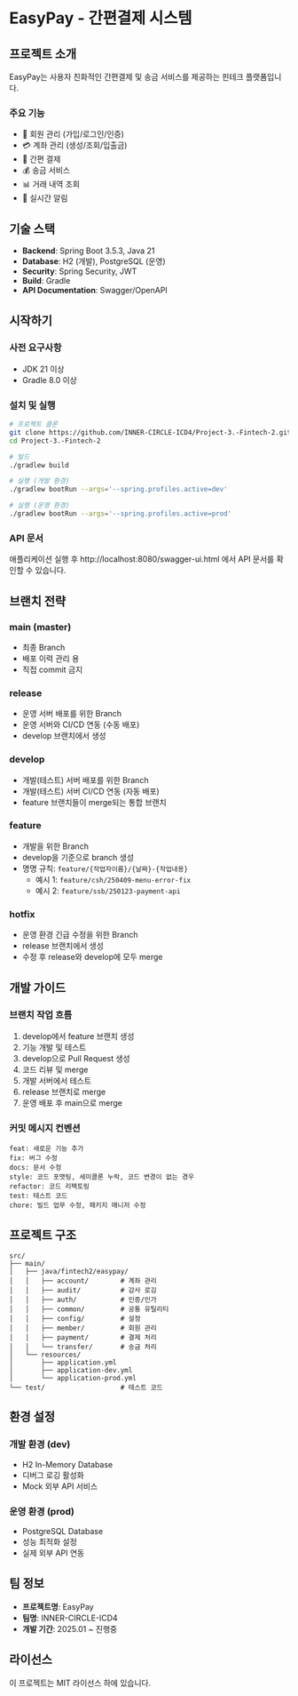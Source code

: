 # EasyPay - 간편결제 시스템

## 프로젝트 소개
EasyPay는 사용자 친화적인 간편결제 및 송금 서비스를 제공하는 핀테크 플랫폼입니다.

### 주요 기능
- 👤 회원 관리 (가입/로그인/인증)
- 💳 계좌 관리 (생성/조회/입출금)
- 💸 간편 결제
- 💰 송금 서비스
- 📊 거래 내역 조회
- 🔔 실시간 알림

## 기술 스택
- **Backend**: Spring Boot 3.5.3, Java 21
- **Database**: H2 (개발), PostgreSQL (운영)
- **Security**: Spring Security, JWT
- **Build**: Gradle
- **API Documentation**: Swagger/OpenAPI

## 시작하기

### 사전 요구사항
- JDK 21 이상
- Gradle 8.0 이상

### 설치 및 실행
```bash
# 프로젝트 클론
git clone https://github.com/INNER-CIRCLE-ICD4/Project-3.-Fintech-2.git
cd Project-3.-Fintech-2

# 빌드
./gradlew build

# 실행 (개발 환경)
./gradlew bootRun --args='--spring.profiles.active=dev'

# 실행 (운영 환경)
./gradlew bootRun --args='--spring.profiles.active=prod'
```

### API 문서
애플리케이션 실행 후 http://localhost:8080/swagger-ui.html 에서 API 문서를 확인할 수 있습니다.

## 브랜치 전략

### main (master)
- 최종 Branch
- 배포 이력 관리 용
- 직접 commit 금지

### release
- 운영 서버 배포를 위한 Branch
- 운영 서버와 CI/CD 연동 (수동 배포)
- develop 브랜치에서 생성

### develop
- 개발(테스트) 서버 배포를 위한 Branch
- 개발(테스트) 서버 CI/CD 연동 (자동 배포)
- feature 브랜치들이 merge되는 통합 브랜치

### feature
- 개발을 위한 Branch
- develop을 기준으로 branch 생성
- 명명 규칙: `feature/{작업자이름}/{날짜}-{작업내용}`
  - 예시 1: `feature/csh/250409-menu-error-fix`
  - 예시 2: `feature/ssb/250123-payment-api`

### hotfix
- 운영 환경 긴급 수정을 위한 Branch
- release 브랜치에서 생성
- 수정 후 release와 develop에 모두 merge

## 개발 가이드

### 브랜치 작업 흐름
1. develop에서 feature 브랜치 생성
2. 기능 개발 및 테스트
3. develop으로 Pull Request 생성
4. 코드 리뷰 및 merge
5. 개발 서버에서 테스트
6. release 브랜치로 merge
7. 운영 배포 후 main으로 merge

### 커밋 메시지 컨벤션
```
feat: 새로운 기능 추가
fix: 버그 수정
docs: 문서 수정
style: 코드 포맷팅, 세미콜론 누락, 코드 변경이 없는 경우
refactor: 코드 리팩토링
test: 테스트 코드
chore: 빌드 업무 수정, 패키지 매니저 수정
```

## 프로젝트 구조
```
src/
├── main/
│   ├── java/fintech2/easypay/
│   │   ├── account/        # 계좌 관리
│   │   ├── audit/          # 감사 로깅
│   │   ├── auth/           # 인증/인가
│   │   ├── common/         # 공통 유틸리티
│   │   ├── config/         # 설정
│   │   ├── member/         # 회원 관리
│   │   ├── payment/        # 결제 처리
│   │   └── transfer/       # 송금 처리
│   └── resources/
│       ├── application.yml
│       ├── application-dev.yml
│       └── application-prod.yml
└── test/                   # 테스트 코드
```

## 환경 설정

### 개발 환경 (dev)
- H2 In-Memory Database
- 디버그 로깅 활성화
- Mock 외부 API 서비스

### 운영 환경 (prod)
- PostgreSQL Database
- 성능 최적화 설정
- 실제 외부 API 연동

## 팀 정보
- **프로젝트명**: EasyPay
- **팀명**: INNER-CIRCLE-ICD4
- **개발 기간**: 2025.01 ~ 진행중

## 라이선스
이 프로젝트는 MIT 라이선스 하에 있습니다.